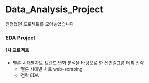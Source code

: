 # Data_Analysis_Project
진행했던 프로젝트를 모아놓았습니다
### EDA Project
#### 1차 프로젝트
* 멜론 시대별차트 트렌드 변화 분석을 바탕으로 한 신인걸그룹 데뷔 전략
  * 멜론 시대별 차트 web-scraping
  * 전략 EDA 
